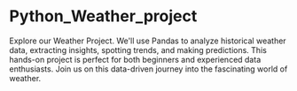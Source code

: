 # Python_Weather_project
Explore our Weather Project. We'll use Pandas to analyze historical weather data, extracting insights, spotting trends, and making predictions. This hands-on project is perfect for both beginners and experienced data enthusiasts. Join us on this data-driven journey into the fascinating world of weather.
